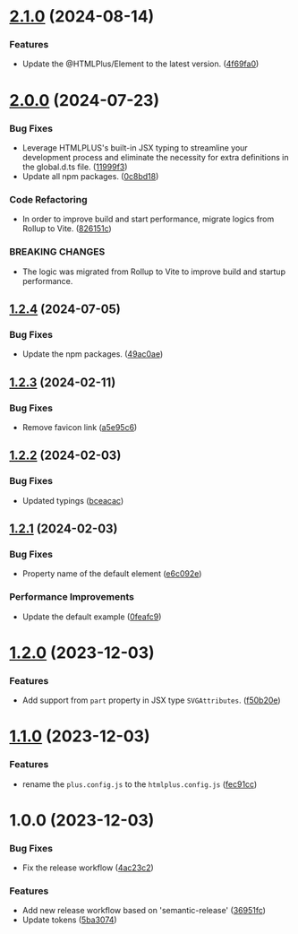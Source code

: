 # [2.1.0](https://github.com/htmlplus/create-element/compare/v2.0.0...v2.1.0) (2024-08-14)


### Features

* Update the @HTMLPlus/Element to the latest version. ([4f69fa0](https://github.com/htmlplus/create-element/commit/4f69fa0bc0b4d0b851e6c29795a9deb4c8c50c57))

# [2.0.0](https://github.com/htmlplus/create-element/compare/v1.2.4...v2.0.0) (2024-07-23)


### Bug Fixes

* Leverage HTMLPLUS's built-in JSX typing to streamline your development process and eliminate the necessity for extra definitions in the global.d.ts file. ([11999f3](https://github.com/htmlplus/create-element/commit/11999f32e9cefc567d48fb464934dd33617ce1c9))
* Update all npm packages. ([0c8bd18](https://github.com/htmlplus/create-element/commit/0c8bd18f451d841b9f8381ed00a8eea7b6254bb5))


### Code Refactoring

* In order to improve build and start performance, migrate logics from Rollup to Vite. ([826151c](https://github.com/htmlplus/create-element/commit/826151cd92f1524c0fba060074bc9cf0f6cce536))


### BREAKING CHANGES

* The logic was migrated from Rollup to Vite to improve build and startup performance.

## [1.2.4](https://github.com/htmlplus/create-element/compare/v1.2.3...v1.2.4) (2024-07-05)


### Bug Fixes

* Update the npm packages. ([49ac0ae](https://github.com/htmlplus/create-element/commit/49ac0aef0709e582a49e994b2f7740ec0395dfaa))

## [1.2.3](https://github.com/htmlplus/create-element/compare/v1.2.2...v1.2.3) (2024-02-11)


### Bug Fixes

* Remove favicon link ([a5e95c6](https://github.com/htmlplus/create-element/commit/a5e95c652d49d1809e02a7acc39d753bc5a6b491))

## [1.2.2](https://github.com/htmlplus/create-element/compare/v1.2.1...v1.2.2) (2024-02-03)


### Bug Fixes

* Updated typings ([bceacac](https://github.com/htmlplus/create-element/commit/bceacac3d6bfd7d403d4ea0097bfef74f2261544))

## [1.2.1](https://github.com/htmlplus/create-element/compare/v1.2.0...v1.2.1) (2024-02-03)


### Bug Fixes

* Property name of the default element ([e6c092e](https://github.com/htmlplus/create-element/commit/e6c092e14af6960b6cd6bb20eafc399d475325fc))


### Performance Improvements

* Update the default example ([0feafc9](https://github.com/htmlplus/create-element/commit/0feafc9be167480154143f31c94e586f450e2451))

# [1.2.0](https://github.com/htmlplus/create-element/compare/v1.1.0...v1.2.0) (2023-12-03)


### Features

* Add support from `part` property in JSX type `SVGAttributes`. ([f50b20e](https://github.com/htmlplus/create-element/commit/f50b20e1aa95ef8e1a17ef3ffa95ef03782be849))

# [1.1.0](https://github.com/htmlplus/create-element/compare/v1.0.0...v1.1.0) (2023-12-03)


### Features

* rename the `plus.config.js` to the `htmlplus.config.js` ([fec91cc](https://github.com/htmlplus/create-element/commit/fec91cc65451f9ac98a07974bbfd659332c5792e))

# 1.0.0 (2023-12-03)


### Bug Fixes

* Fix the release workflow ([4ac23c2](https://github.com/htmlplus/create-element/commit/4ac23c2ea06bddbf1f2cf305220c3d1663dbba9f))


### Features

* Add new release workflow based on 'semantic-release' ([36951fc](https://github.com/htmlplus/create-element/commit/36951fcd6a17fdd69ac7e04b02c76d4d4bffec4b))
* Update tokens ([5ba3074](https://github.com/htmlplus/create-element/commit/5ba3074d5bc8b90f4f4f7ac7e6d4d197a1afabe1))
